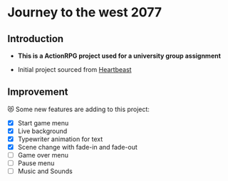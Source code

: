 # Journey to the west 2077

## Introduction

- **This is a ActionRPG project used for a university group assignment**

- Initial project sourced from [Heartbeast](https://www.youtube.com/@uheartbeast/videos)

## Improvement

:heart_eyes_cat: Some new features are adding to this project:

- [x] Start game menu
- [x] Live background
- [x] Typewriter animation for text
- [x] Scene change with fade-in and fade-out
- [ ] Game over menu
- [ ] Pause menu
- [ ] Music and Sounds
